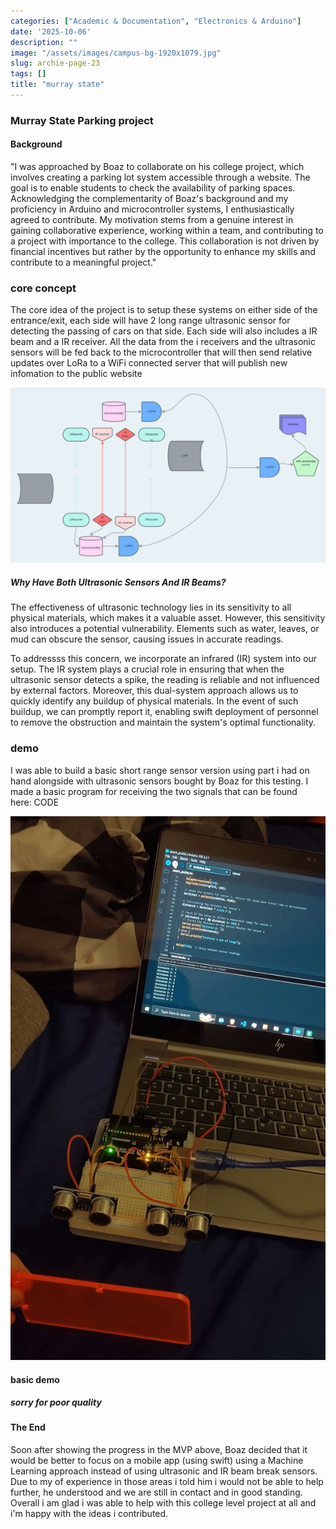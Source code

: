 ```yaml
---
categories: ["Academic & Documentation", "Electronics & Arduino"]
date: '2025-10-06'
description: ""
image: "/assets/images/campus-bg-1920x1079.jpg"
slug: archie-page-23
tags: []
title: "murray state"
---
```



### Murray State Parking project




#### Background


"I was approached by Boaz to collaborate on his college project, which involves creating a parking lot system accessible through a website. The goal is to enable students to check the availability of parking spaces. Acknowledging the complementarity of Boaz's background and my proficiency in Arduino and microcontroller systems, I enthusiastically agreed to contribute. My motivation stems from a genuine interest in gaining collaborative experience, working within a team, and contributing to a project with importance to the college. This collaboration is not driven by financial incentives but rather by the opportunity to enhance my skills and contribute to a meaningful project."




### core concept


The core idea of the project is to setup these systems on either side of the entrance/exit, each side will have 2 long range ultrasonic sensor for detecting the passing of cars on that side. Each side will also includes a IR beam and a IR receiver. All the data from the i receivers and the ultrasonic sensors will be fed back to the microcontroller that will then send relative updates over LoRa to a WiFi connected server that will publish new infomation to the public website


![Mobirise Website Builder](/assets/images/blank-diagram-1076x598.png)




##### Why Have Both Ultrasonic Sensors And IR Beams?


The effectiveness of ultrasonic technology lies in its sensitivity to all physical materials, which makes it a valuable asset. However, this sensitivity also introduces a potential vulnerability. Elements such as water, leaves, or mud can obscure the sensor, causing issues in accurate readings.


To addressss this concern, we incorporate an infrared (IR) system into our setup. The IR system plays a crucial role in ensuring that when the ultrasonic sensor detects a spike, the reading is reliable and not influenced by external factors. Moreover, this dual-system approach allows us to quickly identify any buildup of physical materials. In the event of such buildup, we can promptly report it, enabling swift deployment of personnel to remove the obstruction and maintain the system's optimal functionality.




### demo


I was able to build a basic short range sensor version using part i had on hand alongside with ultrasonic sensors bought by Boaz for this testing. I made a basic program for receiving the two signals that can be found here: CODE


![Mobirise Website Builder](/assets/images/murray-1076x2511.JPEG)




#### basic demo


##### sorry for poor quality




#### The End


Soon after showing the progress in the MVP above, Boaz decided that it would be better to focus on a mobile app (using swift) using a Machine Learning approach instead of using ultrasonic and IR beam break sensors. Due to my of experience in those areas i told him i would not be able to help further, he understood and we are still in contact and in good standing. Overall i am glad i was able to help with this college level project at all and i'm happy with the ideas i contributed.


